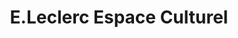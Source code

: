 ---
title: "E.Leclerc Espace Culturel"
url: /rochefort/e-leclerc-espace-culturel/
shop: Elektronik
---